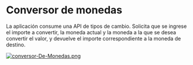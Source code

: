 # Conversor de monedas

La aplicación consume una API de tipos de cambio. Solicita que se ingrese el importe a convertir, la moneda actual y la moneda a la que se desea convertir el valor, y devuelve el importe correspondiente a la moneda de destino.

[![conversor-De-Monedas.png](https://i.postimg.cc/QtTx7VGq/conversor-De-Monedas.png)](https://postimg.cc/62BXJWQ7)
